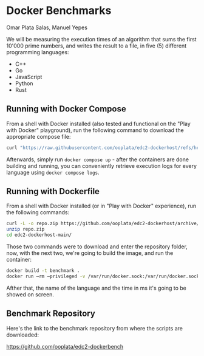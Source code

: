 # Docker Benchmarks
Omar Plata Salas, Manuel Yepes

We will be measuring the execution times of an algorithm that sums the first 10'000 prime numbers, and writes the result to a file, in five (5) different programming languages:

- C++
- Go
- JavaScript
- Python
- Rust

## Running with Docker Compose
From a shell with Docker installed (also tested and functional on the "Play with Docker" playground), run the following command to download the appropriate compose file:

```bash
curl "https://raw.githubusercontent.com/ooplata/edc2-dockerhost/refs/heads/main/docker-compose.yml" > compose.yml
```

Afterwards, simply run `docker compose up` - after the containers are done building and running, you can conveniently retrieve execution logs for every language using `docker compose logs`.

## Running with Dockerfile
From a shell with Docker installed (or in "Play with Docker" experience), run the following commands: 

```bash
curl -L -o repo.zip https://github.com/ooplata/edc2-dockerhost/archive/refs/heads/main.zip
unzip repo.zip
cd edc2-dockerhost-main/
```

Those two commands were to download and enter the repository folder, now, with the next two, we're going to build the image, and run the container:

```bash
docker build -t benchmark .
docker run –rm –privileged -v /var/run/docker.sock:/var/run/docker.sock benhcmark
```

Afther that, the name of the language and the time in ms it's going to be showed on screen.

## Benchmark Repository
Here's the link to the benchmark repository from where the scripts are downloaded:

https://github.com/ooplata/edc2-dockerbench 

